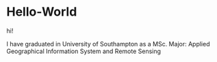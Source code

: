 # Hello-World
hi!

I have graduated in University of Southampton as a MSc.
Major: Applied Geographical Information System and Remote Sensing
